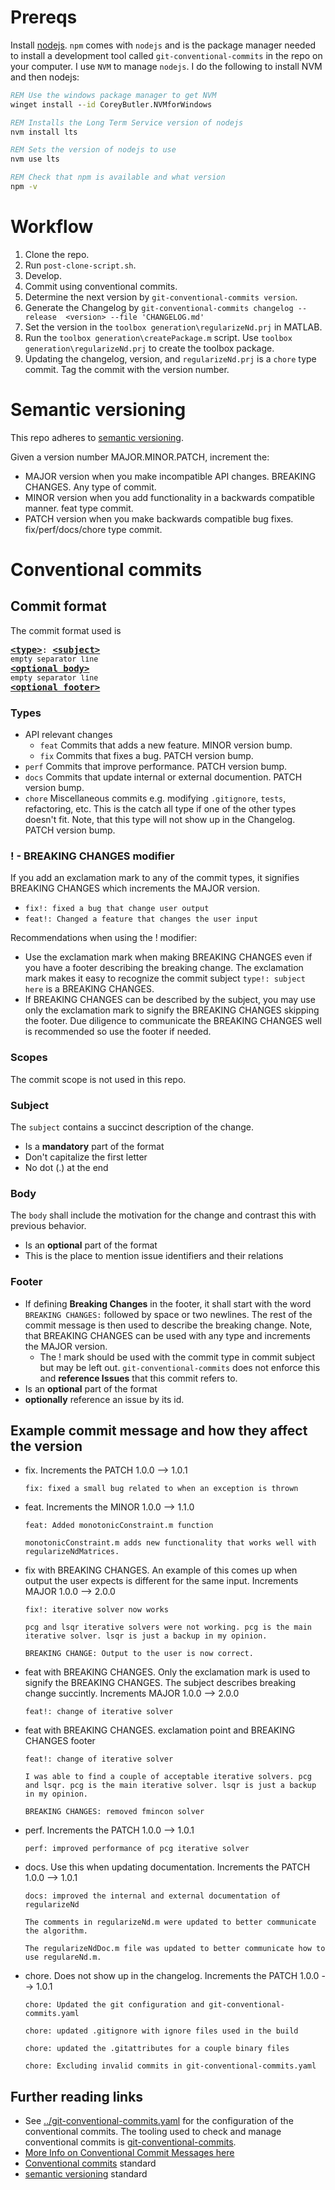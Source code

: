 # Prereqs
Install [nodejs](https://nodejs.org/en). `npm` comes with `nodejs` and is the package manager needed to install a development tool called `git-conventional-commits` in the repo on your computer. I use `NVM` to manage `nodejs`. I do the following to install NVM and then nodejs:

```cmd
REM Use the windows package manager to get NVM
winget install --id CoreyButler.NVMforWindows

REM Installs the Long Term Service version of nodejs
nvm install lts

REM Sets the version of nodejs to use
nvm use lts

REM Check that npm is available and what version
npm -v
```

# Workflow
1. Clone the repo.
2. Run `post-clone-script.sh`.
3. Develop.
4. Commit using conventional commits.
5. Determine the next version by `git-conventional-commits version`.
6. Generate the Changelog by `git-conventional-commits changelog --release  <version> --file 'CHANGELOG.md'` 
7. Set the version in the `toolbox generation\regularizeNd.prj` in MATLAB. 
8. Run the `toolbox generation\createPackage.m` script. Use `toolbox generation\regularizeNd.prj` to create the toolbox package. 
9. Updating the changelog, version, and `regularizeNd.prj` is a `chore` type commit. Tag the commit with the version number.

# Semantic versioning
This repo adheres to [semantic versioning](https://semver.org/). 

Given a version number MAJOR.MINOR.PATCH, increment the:

* MAJOR version when you make incompatible API changes. BREAKING CHANGES. Any type of commit.
* MINOR version when you add functionality in a backwards compatible manner. feat type commit.
* PATCH version when you make backwards compatible bug fixes. fix/perf/docs/chore type commit.

# Conventional commits

## Commit format
The commit format used is 

<pre>
<b><a href="#types">&lt;type&gt;</a></b>: <b><a href="#subject">&lt;subject&gt;</a></b>
<sub>empty separator line</sub>
<b><a href="#body">&lt;optional body&gt;</a></b>
<sub>empty separator line</sub>
<b><a href="#footer">&lt;optional footer&gt;</a></b>
</pre>

### Types
* API relevant changes
    * `feat` Commits that adds a new feature. MINOR version bump. 
    * `fix` Commits that fixes a bug. PATCH version bump.
* `perf` Commits that improve performance. PATCH version bump.
* `docs` Commits that update internal or external documention. PATCH version bump.
* `chore` Miscellaneous commits e.g. modifying `.gitignore`, `tests`, refactoring, etc. This is the catch all type if one of the other types doesn't fit. Note, that this type will not show up in the Changelog. PATCH version bump.

### **!** - BREAKING CHANGES modifier

If you add an exclamation mark to any of the commit types, it signifies BREAKING CHANGES which increments the MAJOR version.

* `fix!: fixed a bug that change user output`
* `feat!: Changed a feature that changes the user input`

Recommendations when using the ! modifier:

* Use the exclamation mark when making BREAKING CHANGES even if you have a footer describing the breaking change. The exclamation mark makes it easy to recognize the commit subject `type!: subject here` is a BREAKING CHANGES.
* If BREAKING CHANGES can be described by the subject, you may use only the exclamation mark to signify the BREAKING CHANGES skipping the footer. Due diligence to communicate the BREAKING CHANGES well is recommended so use the footer if needed.


### Scopes
The commit scope is not used in this repo.

### Subject
The `subject` contains a succinct description of the change.
* Is a **mandatory** part of the format
* Don't capitalize the first letter
* No dot (.) at the end

### Body
The `body` shall include the motivation for the change and contrast this with previous behavior.
* Is an **optional** part of the format
* This is the place to mention issue identifiers and their relations

### Footer
* If defining **Breaking Changes** in the footer, it shall start with the word `BREAKING CHANGES:` followed by space or two newlines. The rest of the commit message is then used to describe the breaking change. Note, that BREAKING CHANGES can be used with any type and increments the MAJOR version.
    * The ! mark should be used with the commit type in commit subject but may be left out. `git-conventional-commits` does not enforce this and 
**reference Issues** that this commit refers to.
* Is an **optional** part of the format
* **optionally** reference an issue by its id.


## Example commit message and how they affect the version

* fix. Increments the PATCH 1.0.0 --> 1.0.1
    ```
    fix: fixed a small bug related to when an exception is thrown
    ```
* feat. Increments the MINOR 1.0.0 --> 1.1.0
    ```
    feat: Added monotonicConstraint.m function

    monotonicConstraint.m adds new functionality that works well with regularizeNdMatrices.
    ```
* fix with BREAKING CHANGES. An example of this comes up when output the user expects is different for the same input. Increments MAJOR 1.0.0 --> 2.0.0
    ```
    fix!: iterative solver now works

    pcg and lsqr iterative solvers were not working. pcg is the main iterative solver. lsqr is just a backup in my opinion.

    BREAKING CHANGE: Output to the user is now correct.
    ```
* feat with BREAKING CHANGES. Only the exclamation mark is used to signify the BREAKING CHANGES. The subject describes breaking change succintly. Increments MAJOR 1.0.0 --> 2.0.0
    ```
    feat!: change of iterative solver
    ```
* feat with BREAKING CHANGES. exclamation point and BREAKING CHANGES footer
    ```
    feat!: change of iterative solver

    I was able to find a couple of acceptable iterative solvers. pcg and lsqr. pcg is the main iterative solver. lsqr is just a backup in my opinion.

    BREAKING CHANGES: removed fmincon solver
    ```
* perf. Increments the PATCH 1.0.0 --> 1.0.1
    ```
    perf: improved performance of pcg iterative solver
    ```
* docs. Use this when updating documentation. Increments the PATCH 1.0.0 --> 1.0.1
    ```
    docs: improved the internal and external documentation of regularizeNd

    The comments in regularizeNd.m were updated to better communicate the algorithm.

    The regularizeNdDoc.m file was updated to better communicate how to use regulareNd.m.
    ```
* chore. Does not show up in the changelog. Increments the PATCH 1.0.0 --> 1.0.1
    ```
    chore: Updated the git configuration and git-conventional-commits.yaml
    ```
    ```
    chore: updated .gitignore with ignore files used in the build
    ```
    ```
    chore: updated the .gitattributes for a couple binary files
    ```
    ```
    chore: Excluding invalid commits in git-conventional-commits.yaml
    ```

## Further reading links
* See [../git-conventional-commits.yaml](../git-conventional-commits.yaml) for the configuration of the conventional commits. The tooling used to check and manage conventional commits is [git-conventional-commits](https://github.com/qoomon/git-conventional-commits).
* [More Info on Conventional Commit Messages here](https://gist.github.com/qoomon/5dfcdf8eec66a051ecd85625518cfd13)
* [Conventional commits](https://www.conventionalcommits.org/en/v1.0.0/) standard
* [semantic versioning](https://semver.org/) standard